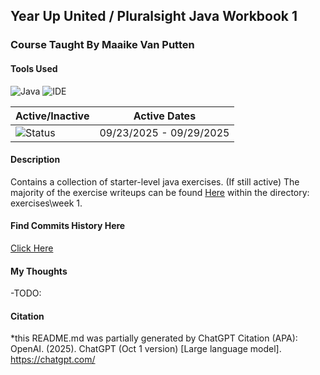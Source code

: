 ## Year Up United / Pluralsight Java Workbook 1
### Course Taught By Maaike Van Putten

#### Tools Used
![Java](https://img.shields.io/badge/language-Java-blue.svg)
![IDE](https://img.shields.io/badge/IDE-IntelliJ-orange)

| Active/Inactive | Active Dates |
| --- | --- |
| ![Status](https://img.shields.io/badge/status-inactive-lightgrey)| 09/23/2025 - 09/29/2025|

#### Description
Contains a collection of starter-level java exercises. (If still active) The majority of the exercise 
writeups can be found [Here](https://github.com/BrightBoost/learningjava) within the directory: exercises\week 1.

#### Find Commits History Here
[Click Here](https://github.com/gitraspigner/workbook-1/commits/master)

#### My Thoughts
-TODO:

#### Citation
*this README.md was partially generated by ChatGPT
Citation (APA): 
OpenAI. (2025). ChatGPT (Oct 1 version) [Large language model]. https://chatgpt.com/
